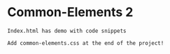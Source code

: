 # Common-Elements 2

	Index.html has demo with code snippets

	Add common-elements.css at the end of the project!
